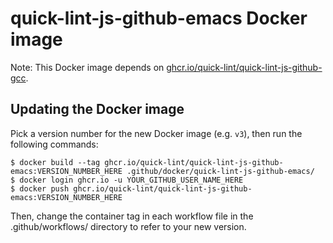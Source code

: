 # quick-lint-js-github-emacs Docker image

Note: This Docker image depends on
[ghcr.io/quick-lint/quick-lint-js-github-gcc][].

## Updating the Docker image

Pick a version number for the new Docker image (e.g. `v3`), then run the
following commands:

    $ docker build --tag ghcr.io/quick-lint/quick-lint-js-github-emacs:VERSION_NUMBER_HERE .github/docker/quick-lint-js-github-emacs/
    $ docker login ghcr.io -u YOUR_GITHUB_USER_NAME_HERE
    $ docker push ghcr.io/quick-lint/quick-lint-js-github-emacs:VERSION_NUMBER_HERE

Then, change the container tag in each workflow file in the .github/workflows/
directory to refer to your new version.

[ghcr.io/quick-lint/quick-lint-js-github-gcc]: ../quick-lint-js-github-gcc/
